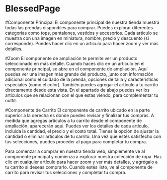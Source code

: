 # BlessedPage


#Componente Principal
El componente principal de nuestra tienda muestra todas las prendas disponibles para comprar. Puedes explorar diferentes categorías como tops, pantalones, vestidos y accesorios. Cada artículo se muestra con una imagen en miniatura, nombre, precio y descuento (si corresponde). Puedes hacer clic en un artículo para hacer zoom y ver más detalles.

#Zoom
El componente de ampliación te permite ver un producto seleccionado en más detalle. Cuando haces clic en un artículo en el componente principal, se abre en el componente de ampliación. Aquí puedes ver una imagen más grande del producto, junto con información adicional como el cuidado de la prenda, opciones de talla y características especiales (como el color). También puedes agregar el artículo a tu carrito directamente desde esta vista.
En el apartado de abajo puedes ver los articulos que se relacionan con el que estas viendo, para complementar tu outfit.

#Componente de Carrito
El componente de carrito ubicado en la parte superior a la derecha es donde puedes revisar y finalizar tus compras. A medida que agregas artículos a tu carrito desde el componente de ampliación, aparecerán aquí. Puedes ver los detalles de cada artículo, incluida la cantidad, el precio y el costo total. Tienes la opción de ajustar la cantidad o eliminar artículos de tu carrito. Una vez que estés satisfecho con tus selecciones, puedes proceder al pago para completar tu compra.

Para comenzar a comprar en nuestra tienda web, simplemente ve al componente principal y comienza a explorar nuestra colección de ropa. Haz clic en cualquier artículo para hacer zoom y ver más detalles, y agrégalo a tu carrito si deseas comprarlo. Cuando estés listo, ve al componente de carrito para revisar tus selecciones y completar tu compra.


